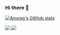 ### Hi there 👋

[![Anurag's GitHub stats](https://github-readme-stats.vercel.app/api?username=franktsai127)](https://github.com/anuraghazra/github-readme-stats)

<a href="https://github.com/franktsai127/github-readme-stats">
  <img align="center" src="https://github-readme-stats.vercel.app/api/pin/?username=franktsai127&repo=github-readme-stats" />
</a>
<a href="https://github.com/franktsai127/convoychat">
  <img align="center" src="https://github-readme-stats.vercel.app/api/pin/?username=franktsai127&repo=convoychat" />
</a>
